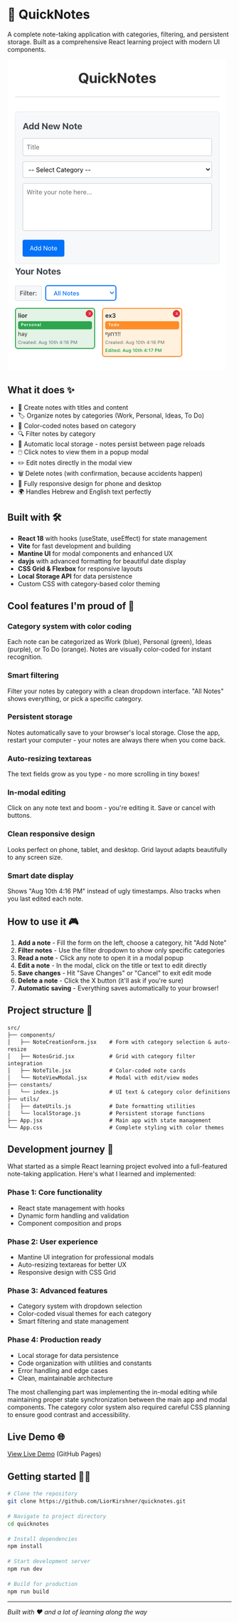 # 📝 QuickNotes

A complete note-taking application with categories, filtering, and persistent storage. Built as a comprehensive React learning project with modern UI components.

![QuickNotes Screenshot](src/assets/main_page.png)

## What it does ✨

- 📝 Create notes with titles and content
- 🏷️ Organize notes by categories (Work, Personal, Ideas, To Do)
- 🎨 Color-coded notes based on category
- 🔍 Filter notes by category
- 💾 Automatic local storage - notes persist between page reloads
- 🖱️ Click notes to view them in a popup modal
- ✏️ Edit notes directly in the modal view
- 🗑️ Delete notes (with confirmation, because accidents happen)
- 📱 Fully responsive design for phone and desktop
- 🌍 Handles Hebrew and English text perfectly

## Built with 🛠️

- **React 18** with hooks (useState, useEffect) for state management
- **Vite** for fast development and building
- **Mantine UI** for modal components and enhanced UX
- **dayjs** with advanced formatting for beautiful date display
- **CSS Grid & Flexbox** for responsive layouts
- **Local Storage API** for data persistence
- Custom CSS with category-based color theming

## Cool features I'm proud of 🎉

### Category system with color coding

Each note can be categorized as Work (blue), Personal (green), Ideas (purple), or To Do (orange). Notes are visually color-coded for instant recognition.

### Smart filtering

Filter your notes by category with a clean dropdown interface. "All Notes" shows everything, or pick a specific category.

### Persistent storage

Notes automatically save to your browser's local storage. Close the app, restart your computer - your notes are always there when you come back.

### Auto-resizing textareas

The text fields grow as you type - no more scrolling in tiny boxes!

### In-modal editing

Click on any note text and boom - you're editing it. Save or cancel with buttons.

### Clean responsive design

Looks perfect on phone, tablet, and desktop. Grid layout adapts beautifully to any screen size.

### Smart date display

Shows "Aug 10th 4:16 PM" instead of ugly timestamps. Also tracks when you last edited each note.

## How to use it 🎮

1. **Add a note** - Fill the form on the left, choose a category, hit "Add Note"
2. **Filter notes** - Use the filter dropdown to show only specific categories
3. **Read a note** - Click any note to open it in a modal popup
4. **Edit a note** - In the modal, click on the title or text to edit directly
5. **Save changes** - Hit "Save Changes" or "Cancel" to exit edit mode
6. **Delete a note** - Click the X button (it'll ask if you're sure)
7. **Automatic saving** - Everything saves automatically to your browser!

## Project structure 📁

```
src/
├── components/
│   ├── NoteCreationForm.jsx    # Form with category selection & auto-resize
│   ├── NotesGrid.jsx           # Grid with category filter integration
│   ├── NoteTile.jsx            # Color-coded note cards
│   └── NoteViewModal.jsx       # Modal with edit/view modes
├── constants/
│   └── index.js                # UI text & category color definitions
├── utils/
│   ├── dateUtils.js            # Date formatting utilities
│   └── localStorage.js         # Persistent storage functions
├── App.jsx                     # Main app with state management
└── App.css                     # Complete styling with color themes
```

## Development journey 🚀

What started as a simple React learning project evolved into a full-featured note-taking application. Here's what I learned and implemented:

### Phase 1: Core functionality

- React state management with hooks
- Dynamic form handling and validation
- Component composition and props

### Phase 2: User experience

- Mantine UI integration for professional modals
- Auto-resizing textareas for better UX
- Responsive design with CSS Grid

### Phase 3: Advanced features

- Category system with dropdown selection
- Color-coded visual themes for each category
- Smart filtering and state management

### Phase 4: Production ready

- Local storage for data persistence
- Code organization with utilities and constants
- Error handling and edge cases
- Clean, maintainable architecture

The most challenging part was implementing the in-modal editing while maintaining proper state synchronization between the main app and modal components. The category color system also required careful CSS planning to ensure good contrast and accessibility.

## Live Demo 🌐

[View Live Demo](https://liorkirshner.github.io/quicknotes/) (GitHub Pages)

## Getting started 🏃‍♂️

```bash
# Clone the repository
git clone https://github.com/LiorKirshner/quicknotes.git

# Navigate to project directory
cd quicknotes

# Install dependencies
npm install

# Start development server
npm run dev

# Build for production
npm run build
```

---

_Built with ❤️ and a lot of learning along the way_
